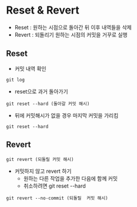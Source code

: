 # Reset & Revert
* Reset : 원하는 시점으로 돌아간 뒤 이후 내역들을 삭제
* Revert : 되돌리기 원하는 시점의 커밋을 거꾸로 실행

## Reset
* 커밋 내역 확인
```
git log
```
* reset으로 과거 돌아가기
```
git reset --hard (돌아갈 커밋 해시)
```
* 뒤에 커밋해시가 없을 경우 마지막 커밋을 가리킴
```
git reset --hard
```

## Revert
```
git revert (되돌릴 커밋 해시)
```
* 커밋하지 않고 revert 하기
  * 원하는 다른 작업을 추가한 다음에 함께 커밋
  * 취소하려면 git reset --hard
```
git revert --no-commit (되돌릴  커밋 해시)
```
